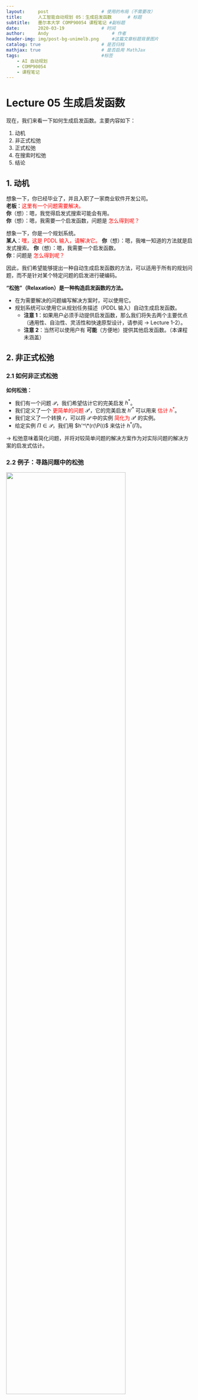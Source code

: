 ```yaml
---
layout:     post   				    # 使用的布局（不需要改）
title:      人工智能自动规划 05：生成启发函数  	# 标题 
subtitle:   墨尔本大学 COMP90054 课程笔记 #副标题
date:       2020-03-19 				# 时间
author:     Andy 						# 作者
header-img: img/post-bg-unimelb.png 	#这篇文章标题背景图片
catalog: true 						# 是否归档
mathjax: true                       # 是否启用 MathJax
tags:								#标签
    - AI 自动规划
    - COMP90054
    - 课程笔记
---
```


# Lecture 05 生成启发函数
现在，我们来看一下如何生成启发函数。主要内容如下：
1. 动机
2. 非正式松弛
3. 正式松弛
4. 在搜索时松弛
5. 结论

## 1. 动机

想象一下，你已经毕业了，并且入职了一家商业软件开发公司。  
**老板**：<span style="color:red">这里有一个问题需要解决。</span>  
**你**（想）：嗯，我觉得启发式搜索可能会有用。  
**你**（想）：嗯，我需要一个启发函数，问题是 <span style="color:red">怎么得到呢？</span>

想象一下，你是一个规划系统。  
**某人**：<span style="color:red">嘿，这是 PDDL 输入，请解决它。</span>
**你**（想）：嗯，我唯一知道的方法就是启发式搜索。
**你**（想）：嗯，我需要一个启发函数。  
**你**：问题是 <span style="color:red">怎么得到呢？</span>

因此，我们希望能够提出一种自动生成启发函数的方法，可以适用于所有的规划问题，而不是针对某个特定问题的启发进行硬编码。

**“松弛”（Relaxation）是一种构造启发函数的方法。**

* 在为需要解决的问题编写解决方案时，可以使用它。
* 规划系统可以使用它从规划任务描述（PDDL 输入）自动生成启发函数。
  * **注意 1**：如果用户必须手动提供启发函数，那么我们将失去两个主要优点（通用性、自治性、灵活性和快速原型设计，请参阅 $\to$ Lecture 1-2）。
  * **注意 2**：当然可以使用户有 **可能**（方便地）提供其他启发函数。（本课程未涵盖）

## 2. 非正式松弛
### 2.1 如何非正式松弛
**如何松弛：**
* 我们有一个问题 $\mathcal P$，我们希望估计它的完美启发 $h^*$。
* 我们定义了一个 <span style="color:red">更简单的问题</span> $\mathcal P'$，它的完美启发 $h'^*$ 可以用来 <span style="color:red">估计 $h^*$</span>。
* 我们定义了一个转换 $r$，可以将 $\mathcal P$ 中的实例 <span style="color:red">简化为</span> $\mathcal P'$ 的实例。
* 给定实例 $\Pi \in \mathcal P$，我们用 $h'^\*(r(\Pi))$ 来估计 $h^*(\Pi)$。

$\to$ 松弛意味着简化问题，并将对较简单问题的解决方案作为对实际问题的解决方案的启发式估计。

### 2.2 例子：寻路问题中的松弛

<img src="http://andy-blog.oss-cn-beijing.aliyuncs.com/blog/2020-05-19-WX20200519-164603%402x.png" width="80%">

如果我希望找到一条从一个点到另一个点的路径，这可能是一个相当复杂的问题，具体取决于不同的点之间有多少条链接。该原始问题的简化问题可以是：寻找一条从一个点到另一个点的欧几里得距离，或者说，一只鸟从起点 飞到终点的路径。

<span style="color:red">如何通过松弛推导出直线距离？</span>

* <span style="color:blue">问题 $\mathcal P$</span>：寻找路径。
* <span style="color:blue">简化问题 $\mathcal P'$</span>：为一只鸟寻找路径。
* <span style="color:blue">$\mathcal P'$ 的完美启发 $h'^*$</span>：直线距离。
* <span style="color:blue">转换 $r$</span>：假装你是一只鸟。

### 2.3 例子：八数码问题中的松弛

<img src="http://andy-blog.oss-cn-beijing.aliyuncs.com/blog/2020-05-19-WX20200519-170006%402x.png" width="50%">

$\mathcal P$ 的完美启发 $h^*$：行动（Actions）$=$ “一个码块可以从 A 方槽移动到 B 方槽，如果 A和 B 是邻接的，并且 B 是空的。”

* <span style="color:red">如何推导出曼哈顿距离启发（Manhattan distance heuristic）？</span>  
  $\mathcal P'$：行动（Actions）$=$ “一个码块可以从 A 方槽移动到 B 方槽，如果 A和 B 是邻接的。”  

  我们可以将问题简化为：只要两个方槽邻接即可移动码块，而不必考虑目标方槽是否为空。基于这样的假设，我们可以得到曼哈顿距离启发。例如：上图中，码块 1 从初始状态中的位置移动到目标状态中的位置，其曼哈顿启发为 3（即向上移动 2 格，再向左移动 1 格）。

* <span style="color:red">如何推导出错位码块启发（misplaced tiles heuristic）？</span>  
  $\mathcal P'$：行动（Actions）$=$ “一个码块可以从 A 方槽移动到 B 方槽。”  

  一种更简单的考虑是：码块可以从一个方槽移动到其他任意一个方槽。即码块 1 可以从初始状态中的位置直接 1 步移到目标状态中的位置。

* 两种方法中的 $h'^*$（对应于 $r$）：$\mathcal P'$ 中的最优代价（对应于采取不同的行动）。
* 这里：曼哈顿距离 $=18$，错位码块 $=8$。

### 2.4 例子：目标计数问题中的松弛

<img src="http://andy-blog.oss-cn-beijing.aliyuncs.com/blog/2020-05-19-WX20200519-172542%402x.png" width="50%">

一共 5 个城市：悉尼（Sydney, Sy）、阿德莱德（Adelaide, Ad）、布里斯班（Brisbane, Br）、珀斯（Perth, Pe）、达尔文（Darwin, Da）。一辆卡车从悉尼出发，途径所有城市，最后返回悉尼。

* <span style="color:blue">命题（Propositions）$P$</span>：$at(x)$ 表示所在城市，$v(x)$ 表示已访问过的城市，其中，$$x\in \{Sy, Ad, Br, Pe, Da\}$$。
* <span style="color:blue">行动（Actions）$a\in A$</span>：$drive(x,y)$ 表示从城市 $x$ 前往城市 $y$，其中，$x$ 和 $y$ 之间存在道路；前置条件 $$pre_a=\{at(x)\}$$，添加列表 $$add_a=\{at(y),v(y)\}$$，删除列表 $$del_a=\{at(x)\}$$。
* <span style="color:blue">初始状态（Initial state）$I$</span>：$at(Sy),v(Sy)$。
* <span style="color:blue">目标状态（Goal state）$G$</span>：$at(Sy)$，$v(x)$ 对于所有的 $x$。

下里是一种可以采用的松弛，考虑我们还需要到达的目标数量，<span style="color:red">假设我们可以直接到达每个城市</span>：

* <span style="color:blue">问题 $\mathcal P$</span>：所有的 STRIPS 规划问题。
* <span style="color:blue">简化问题 $\mathcal P'$</span>：所有的 STRIPS 规划问题，其中，前置条件和删除列表都是空集。
* <span style="color:blue">$\mathcal P'$ 的完美启发 $h'^*$</span>：最优规划代价（$=h^*$）。
* <span style="color:blue">转换 $r$</span>：移除前置条件和删除列表。
* 这里的启发值是多少？$4$（因为我们在初始状态时已经到达了悉尼）。

$\to$ 前置条件和删除列表为空集的最优 STRIPS 规划仍然是一个 **NP-困难** 问题。（通过添加列表设定的目标，从 MINIMUM COVER 中减少。）

$\to$ 需要 <span style="color:red">近似</span> $\mathcal P'$ 的完美启发 $h'^*$。因此，<span style="color:blue">目标计数（goal counting）</span>：用尚未访问的目标数近似估计 $h'^\*$。

## 3. 正式松弛
###  3.1 如何正式松弛：在我们开始之前

* 在下一小节 3.2 中给出的定义不存在于任何课本或者论文中。
* 生成启发函数的方法各不相同，很难（或者说几乎不可能）仅通过一个定义就能（自然地）捕获所有的启发函数。
* 但是，一个正式的定义对于准确说明实际问题中的相关区分线是有用的。
* 目前的定义在这方面做得很好。  
  $\to$ 它很适合规划中当前使用的内容。  
  $\to$ 它在区分线中很灵活，它抓住了所有松弛思想的基本构造和本质。

### 3.2 松弛

**定义<span style="color:blue">（松弛 Relaxation）</span>**  
令 $$h^*: \mathcal P \to \mathbb R_0^+ \cup \{\infty\}$$ 为一个函数。一个 $h^\*$ 的 <span style="color:blue">松弛</span> 是一个三元组 <span style="color:blue">$\mathcal R=(\mathcal P',r,h'^\*)$</span>，其中，$\mathcal P'$ 是一个任意集合，并且 <span style="color:red">$r:\mathcal P \to \mathcal P'$</span> 和 <span style="color:red">$$h'^* : \mathcal P' \to \mathbb R_0^+ \cup \{\infty\}$$</span> 都是函数，使得对于所有的 $\Pi \in \mathcal P$，<span style="color:blue">松弛启发 $$h^{\mathcal R}(\Pi):= h'^*(r(\Pi))$$</span> 满足 <span style="color:red">$$h^{\mathcal R}(\Pi)\le h^*(\Pi)$$</span>。松弛为：

* <span style="color:blue">自然的（native）</span>：如果 $$\mathcal P' \subseteq \mathcal P$$ 并且 $$h'^*=h^*$$。
* <span style="color:blue">有效构造（efﬁciently constructible）</span>：如果存在一个多项式时间算法，在给定 $\Pi \in \mathcal P$ 的情况下计算 $r(\Pi)$。
* <span style="color:blue">有效计算（efﬁciently computable）</span>：如果存在一个多项式时间算法，在给定 $\Pi' \in \mathcal P'$ 的情况下计算 $h'^*(\Pi')$。

**提示：**
* 我们有一个问题 $\mathcal P$，我们希望估计它的完美启发 $h^*$。
* 我们定义了一个更简单的问题 $\mathcal P'$，它的完美启发 $h'^*$ 可以用来 <span style="color:red">（可采纳地）</span> 估计 $h^*$。
* 我们定义了一个转换 $r$，从 $\mathcal P$ 到 $\mathcal P'$。
* 给定 $\Pi \in \mathcal P$，我们用 $h'^\*(r(\Pi))$ 来估计 $h^*(\Pi)$。

### 3.3 松弛（Relaxations）：说明

<img src="http://andy-blog.oss-cn-beijing.aliyuncs.com/blog/2020-05-19-WX20200519-231905%402x.png" width="80%">

**寻找路径的例子：**
* <span style="color:blue">问题 $\mathcal P$</span>：寻找路径。
* <span style="color:blue">简化问题 $\mathcal P'$</span>：为一只鸟寻找路径。
* <span style="color:blue">$\mathcal P'$ 的完美启发 $h'^*$</span>：直线距离。
* <span style="color:blue">转换 $r$</span>：假装你是一只鸟。

### 3.4 自然松弛（Native Relaxations）：说明

<img src="http://andy-blog.oss-cn-beijing.aliyuncs.com/blog/2020-05-19-WX20200519-231919%402x.png" width="80%">

**目标计数的例子：**
* <span style="color:blue">问题 $\mathcal P$</span>：所有的 STRIPS 规划问题。
* <span style="color:blue">简化问题 $\mathcal P'$</span>：所有的 STRIPS 规划问题，其中，前置条件和删除列表都是空集。
* <span style="color:blue">$\mathcal P'$ 的完美启发 $h'^\*$</span>：最优规划代价（$=h^*$）。
* <span style="color:blue">转换 $r$</span>：移除前置条件和删除列表。

### 3.5 寻路问题中的松弛：性质

<img src="http://andy-blog.oss-cn-beijing.aliyuncs.com/blog/2020-05-19-WX20200519-164603%402x.png" width="80%">

**松弛** $\mathcal R=(\mathcal P',r,h^{'*})$：假装你是一只鸟。
* <span style="color:red">是自然的（native）吗?</span>  
  不是，鸟不会寻路（这相当于琐碎的地图，到处都有直接的路线。）
* <span style="color:red">是有效构造（efﬁciently constructible）吗？</span>  
  是的（假装你是鸟）。
* <span style="color:red">是有效计算（efﬁciently computable）吗？</span>  
  是的（测量直线距离）。

### 3.6 八数码问题中的松弛

<img src="http://andy-blog.oss-cn-beijing.aliyuncs.com/blog/2020-05-19-WX20200519-170006%402x.png" width="50%">

**松弛** $$\mathcal R=(\mathcal P',r,h'^{*})$$：使用更宽泛的动作规则来获取曼哈顿距离。
* <span style="color:red">是自然的（native）吗?</span>  
  不是，由于对规则进行了修改，这不再是 “相同的智力游戏”。（在定义 “相同的智力游戏” 时可以宽泛一点。）
* <span style="color:red">是有效构造（efﬁciently constructible）吗？</span>  
  是的（设置了交换操作）。
* <span style="color:red">是有效计算（efﬁciently computable）吗？</span>  
  是的（计算错位的码块/总计曼哈顿距离）。

### 3.7 我们应当如何松弛？
* **如果松弛 $\mathcal R$ 不是有效构造（efﬁciently constructible）会怎样？**
  * <span style="color:blue">(a) 近似 $r$ 或者 (b) 以某种方式设计 $r$ 使得其通常是可行的，或者 (c) 干脆不管它，寄希望于运气。</span>
  * 绝大多数已知的松弛（在规划中）都是有效构造的。

* **如果松弛 $\mathcal R$ 不是有效计算（efﬁciently computable）会怎样？**
  * <span style="color:blue">(a) 近似 $h'^{*}$ 或者 (b) 以某种方式设计 $h'^{\*}$ 使得其通常是可行的，或者 (c) 干脆不管它，寄希望于运气。</span>
  * 绝大多数已知的松弛（在规划中）都是有效计算的，但有些不是。对于后者，我们采用方法 (a)；方法 (b) 和 (c) 在这里不适用。

### 3.8 目标计数问题中的松弛：性质

<img src="http://andy-blog.oss-cn-beijing.aliyuncs.com/blog/2020-05-19-WX20200519-172542%402x.png" width="50%">

* <span style="color:blue">命题（Propositions）$P$</span>：$at(x)$ 表示所在城市，$v(x)$ 表示已访问过的城市，其中，$$x\in \{Sy, Ad, Br, Pe, Da\}$$。
* <span style="color:blue">行动（Actions）$a\in A$</span>：$drive(x,y)$ 表示从城市 $x$ 前往城市 $y$，其中，$x$ 和 $y$ 之间存在道路；前置条件 $$pre_a=\{at(x)\}$$，添加列表 $$add_a=\{at(y),v(y)\}$$，删除列表 $$del_a=\{at(x)\}$$。
* <span style="color:blue">初始状态（Initial state）$I$</span>：$at(Sy),v(Sy)$。
* <span style="color:blue">目标状态（Goal state）$G$</span>：$at(Sy)$，$v(x)$ 对于所有的 $x$。

**松弛** $\mathcal R=(\mathcal P',r,h^{'*})$：移除前置条件和删除列表，然后使用 $h^{\*}$。
* <span style="color:red">是自然的（native）吗?</span>  
  是的，带有空的前置条件和删除列表的规划是原规划的一个特例（即 $\mathcal P$ 的一个子类）。
* <span style="color:red">是有效构造（efﬁciently constructible）吗？</span>  
  是的（移除前置条件和删除列表）。
* <span style="color:red">是有效计算（efﬁciently computable）吗？</span>  
  **不是**，这种情况下，最优规划仍然是一个 **NP-困难** 问题（基于添加列表的目标集合的 **最小覆盖** 问题）。

<span style="color:red">我们应该怎样采取松弛？</span>  
$\to$ 使用 <span style="color:blue">方法 (a)</span>：通过计算当前不正确的目标数，来近似问题 $P'$ 中的 $h^*$。

## 4. 在搜索期间松弛

### 4.1 如何在搜索期间松弛：示意图

**在搜索期间使用松弛 $\mathcal R=(\mathcal P',r,h^{'*})$**

<img src="http://andy-blog.oss-cn-beijing.aliyuncs.com/blog/2020-06-27-WX20200627-125457%402x.png" width="90%">

$\to$ <span style="color:blue">$\Pi_s$</span>：$\Pi$ 由初始状态被替换为状态 $s$，即 $\Pi=(F,A,c,I,G)$ 变为 $(F,A,c,s,G)$。  
<span style="color:blue">$\to$ 任务是为搜索状态 $s$ 寻找规划。</span>  
<span style="color:red">$\to$ 在本课程中，我们将采用这种表示方式。</span>

### 4.2 如何在搜索期间松弛：目标计数

<img src="http://andy-blog.oss-cn-beijing.aliyuncs.com/blog/2020-06-27-WX20200627-132222%402x.png" width="80%">

<img src="http://andy-blog.oss-cn-beijing.aliyuncs.com/blog/2020-06-27-WX20200627-132419%402x.png" width="80%">

<img src="http://andy-blog.oss-cn-beijing.aliyuncs.com/blog/2020-06-27-WX20200627-132436%402x-1.png" width="80%">

<img src="http://andy-blog.oss-cn-beijing.aliyuncs.com/blog/2020-06-27-WX20200627-132449%402x-1.png" width="80%">

<img src="http://andy-blog.oss-cn-beijing.aliyuncs.com/blog/2020-06-27-WX20200627-132508%402x.png" width="80%">

<img src="http://andy-blog.oss-cn-beijing.aliyuncs.com/blog/2020-06-27-WX20200627-132528%402x.png" width="80%">

<img src="http://andy-blog.oss-cn-beijing.aliyuncs.com/blog/2020-06-27-WX20200627-132551%402x.png" width="80%">

<img src="http://andy-blog.oss-cn-beijing.aliyuncs.com/blog/2020-06-27-WX20200627-132607%402x.png" width="80%">

<img src="http://andy-blog.oss-cn-beijing.aliyuncs.com/blog/2020-06-27-WX20200627-132628%402x.png" width="80%">

<img src="http://andy-blog.oss-cn-beijing.aliyuncs.com/blog/2020-06-27-WX20200627-132653%402x.png" width="80%">

<img src="http://andy-blog.oss-cn-beijing.aliyuncs.com/blog/2020-06-27-WX20200627-132709%402x.png" width="80%">

<img src="http://andy-blog.oss-cn-beijing.aliyuncs.com/blog/2020-06-27-WX20200627-132727%402x.png" width="80%">

<img src="http://andy-blog.oss-cn-beijing.aliyuncs.com/blog/2020-06-27-WX20200627-132750%402x.png" width="80%">

### 4.3 如何在搜索期间松弛：忽略删除列表

<img src="http://andy-blog.oss-cn-beijing.aliyuncs.com/blog/2020-06-27-WX20200627-132808%402x.png" width="80%">

<img src="http://andy-blog.oss-cn-beijing.aliyuncs.com/blog/2020-06-27-WX20200627-132824%402x.png" width="80%">

<img src="http://andy-blog.oss-cn-beijing.aliyuncs.com/blog/2020-06-27-WX20200627-132839%402x.png" width="80%">

<img src="http://andy-blog.oss-cn-beijing.aliyuncs.com/blog/2020-06-27-WX20200627-132855%402x.png" width="80%">

<img src="http://andy-blog.oss-cn-beijing.aliyuncs.com/blog/2020-06-27-WX20200627-132910%402x.png" width="80%">

<img src="http://andy-blog.oss-cn-beijing.aliyuncs.com/blog/2020-06-27-WX20200627-132923%402x.png" width="80%">

<img src="http://andy-blog.oss-cn-beijing.aliyuncs.com/blog/2020-06-27-WX20200627-132934%402x.png" width="80%">

<img src="http://andy-blog.oss-cn-beijing.aliyuncs.com/blog/2020-06-27-WX20200627-132946%402x.png" width="80%">

<img src="http://andy-blog.oss-cn-beijing.aliyuncs.com/blog/2020-06-27-WX20200627-133001%402x.png" width="80%">

<img src="http://andy-blog.oss-cn-beijing.aliyuncs.com/blog/2020-06-27-WX20200627-133019%402x.png" width="80%">

<img src="http://andy-blog.oss-cn-beijing.aliyuncs.com/blog/2020-06-27-WX20200627-133037%402x.png" width="80%">

<img src="http://andy-blog.oss-cn-beijing.aliyuncs.com/blog/2020-06-27-WX20200627-133050%402x.png" width="80%">

<img src="http://andy-blog.oss-cn-beijing.aliyuncs.com/blog/2020-06-27-WX20200627-133108%402x.png" width="80%">










## 5. 扩展阅读

<span style="color:red"></span>

<span style="color:blue"></span>

下节内容：生成启发函数
 